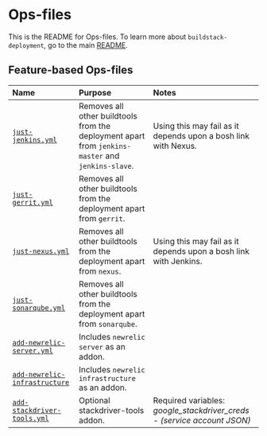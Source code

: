 # Ops-files

This is the README for Ops-files. To learn more about `buildstack-deployment`, go to the main [README](../README.md). 

## Feature-based Ops-files

| Name | Purpose | Notes |
|:---  |:---     |:---   |
| [`just-jenkins.yml`](just-jenkins.yml) | Removes all other buildtools from the deployment apart from `jenkins-master` and `jenkins-slave`. | Using this may fail as it depends upon a bosh link with Nexus. |
| [`just-gerrit.yml`](just-gerrit.yml) | Removes all other buildtools from the deployment apart from `gerrit`. | |
| [`just-nexus.yml`](just-nexus.yml) | Removes all other buildtools from the deployment apart from `nexus`. | Using this may fail as it depends upon a bosh link with Jenkins. |
| [`just-sonarqube.yml`](just-sonarqube.yml) | Removes all other buildtools from the deployment apart from `sonarqube`. | |
| [`add-newrelic-server.yml`](add-newrelic-server.yml) | Includes `newrelic server` as an addon. | |
| [`add-newrelic-infrastructure`](add-newrelic-infrastructure) | Includes `newrelic infrastructure` as an addon. | ||
| [`add-stackdriver-tools.yml`](add-stackdriver-tools.yml) | Optional stackdriver-tools addon. |  Required variables: _google_stackdriver_creds - (service account JSON)_ ||
